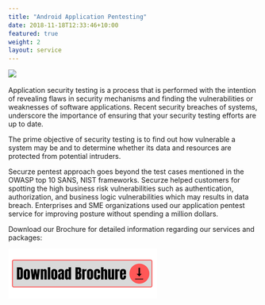 ```yaml
---
title: "Android Application Pentesting"
date: 2018-11-18T12:33:46+10:00
featured: true
weight: 2
layout: service
---
```


<img src="https://wallpaperaccess.com/full/6876253.jpg">

Application security testing is a process that is performed with the intention of revealing flaws in security mechanisms and finding the vulnerabilities or weaknesses of software applications. Recent security breaches of systems, underscore the importance of ensuring that your security testing efforts are up to date.

The prime objective of security testing is to find out how vulnerable a system may be and to determine whether its data and resources are protected from potential intruders. 

Securze pentest approach goes beyond the test cases mentioned in the OWASP top 10 SANS, NIST frameworks. Securze helped customers for spotting the high business risk vulnerabilities such as authentication, authorization, and business logic vulnerabilities which may results in data breach. Enterprises and SME organizations used our application pentest service for improving posture without spending a million dollars.


Download our Brochure for detailed information regarding our services and packages: 

<a href="https://github.com/securze/company/raw/main/images/pfds/Securze-Company-Profile.pdf">
<img src="/images/download.png"></a>



<script src="https://www.cognitoforms.com/f/seamless.js" data-key="2gkgyOXvOEC0CLxvCRM7Cw" data-form="1"></script>


<script type="text/javascript">
    (function(c,l,a,r,i,t,y){
        c[a]=c[a]||function(){(c[a].q=c[a].q||[]).push(arguments)};
        t=l.createElement(r);t.async=1;t.src="https://www.clarity.ms/tag/"+i;
        y=l.getElementsByTagName(r)[0];y.parentNode.insertBefore(t,y);
    })(window, document, "clarity", "script", "agudmp1t06");
</script>




